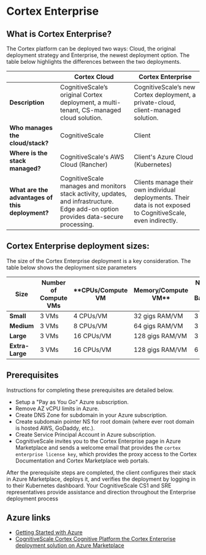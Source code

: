 # Cortex Enterprise

[0613da0c]: https://portal.azure.com/#create/cognitive-scale.cognitivescale-cortex5-ai-previewcortex-ai-platform "Create Cortex Deployment"
[b6d1b728]: https://docs.microsoft.com/en-us/azure/architecture/cloud-adoption/getting-started/azure-resource-access "Azure Getting Started"


## What is Cortex Enterprise?

The Cortex platform can be deployed two ways: Cloud, the original deployment strategy and Enterprise, the newest deployment option. The table below highlights the differences between the two deployments.


|  | **Cortex Cloud** | **Cortex Enterprise** |
| --- | --- | --- |
| **Description** | CognitiveScale’s original Cortex deployment, a multi-tenant, CS-managed cloud solution. | CognitiveScale’s new Cortex deployment, a private-cloud, client-managed  solution. |
| **Who manages the cloud/stack?** | CognitiveScale | Client |
| **Where is the stack managed?** | CognitiveScale's AWS Cloud (Rancher) | Client's Azure Cloud (Kubernetes)|
| **What are the advantages of this deployment?** | CognitiveScale manages and monitors stack activity, updates, and infrastructure. Edge add-on option provides data-secure processing. | Clients manage their own individual deployments. Their data is not exposed to CognitiveScale, even indirectly. |


## Cortex Enterprise deployment sizes: 

The size of the Cortex Enterprise deployment is a key consideration. The table below shows the deployment size parameters

  | **Size** | **Number of Compute VMs** | **CPUs/Compute VM| Memory/Compute VM** | **Number of Backend VMs** | **CPUs/Backend VM** | **Memory/Backend VM** |
  | --- | --- | --- | --- | --- | --- | --- |
  | **Small** | 3 VMs | 4 CPUs/VM | 32 gigs RAM/VM | 3 VMs | 4 CPUs/VM | 32 gigs RAM/VM |
  | **Medium** | 3 VMs | 8 CPUs/VM | 64 gigs RAM/VM | 3 VMs | 4 CPUs/VM | 2 gigs RAM/VM |
  | **Large** | 3 VMs | 16 CPUs/VM | 128 gigs RAM/VM | 3 VMs | 8 CPUs/VM | 64 gigs RAM/VM|
  | **Extra-Large** | 3 VMs | 16 CPUs/VM | 128 gigs RAM/VM | 6 VMs | 8 CPUs/VM | 64 gigs RAM/VM |   


## Prerequisites

Instructions for completing these prerequisites are detailed below.

- Setup a "Pay as You Go" Azure subscription.
- Remove AZ vCPU limits in Azure.
- Create DNS Zone for subdomain in your Azure subscription.
- Create subdomain pointer NS for root domain (where ever root domain is hosted AWS, GoDaddy, etc.).
- Create Service Principal Account in Azure subscription.
- CognitiveScale invites you to the Cortex Enterprise page in Azure Marketplace and sends a welcome email that provides the `cortex enterprise license key`, which provides the proxy access to the Cortex Documentation and Cortex Marketplace web portals.

After the prerequisite steps are completed, the client configures their stack in Azure Marketplace, deploys it, and verifies the deployment by logging in to their Kubernetes dashboard.  Your CognitiveScale CS1 and SRE representatives provide assistance and direction throughout the Enterprise deployment process 

## Azure links

- [Getting Started with Azure][b6d1b728]
- [CognitiveScale Cortex Cognitive Platform the Cortex Enterprise deployment solution on Azure Marketplace][0613da0c]

